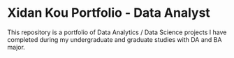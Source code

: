 # Xidan Kou Portfolio - Data Analyst

This repository is a portfolio of Data Analytics / Data Science projects I have completed during my undergraduate and graduate studies with DA and BA major. 
